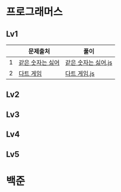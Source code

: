 # 프로그래머스

## Lv1
||문제출처|풀이|
|------|---|---|
|1|[같은 숫자는 싫어](https://school.programmers.co.kr/learn/courses/30/lessons/12906)|[같은 숫자는 싫어.js](https://github.com/Battle-Algorithm/HJ/commit/16cd09b357bb77955cf7ea94e1ffc3a355575cd3)|
|2|[다트 게임](https://school.programmers.co.kr/learn/courses/30/lessons/17682)|[다트 게임.js](https://github.com/Battle-Algorithm/HJ/commit/d37a9431a1c1a3721b2057b2072e66d8a35d6045)|

## Lv2

## Lv3

## Lv4

## Lv5

# 백준
